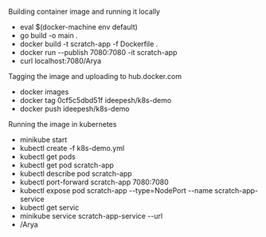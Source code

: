 Building container image and running it locally
- eval $(docker-machine env default)
- go build -o main .
- docker build -t scratch-app -f Dockerfile .
- docker run --publish 7080:7080 -it scratch-app
- curl localhost:7080/Arya

Tagging the image and uploading to hub.docker.com
- docker images
- docker tag 0cf5c5dbd51f ideepesh/k8s-demo
- docker push ideepesh/k8s-demo

Running the image in kubernetes
- minikube start
- kubectl create -f k8s-demo.yml
- kubectl get pods
- kubectl get pod scratch-app
- kubectl describe pod scratch-app
- kubectl port-forward scratch-app 7080:7080
- kubectl expose pod scratch-app --type=NodePort --name scratch-app-service
- kubectl get servic
- minikube service scratch-app-service --url
- <url>/Arya